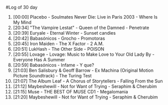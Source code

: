 #Log of 30 day

1. [00:00] Placebo - Soulmates Never Die: Live in Paris 2003 - Where Is My Mind
1. [20:34] "The Vampire Lestat" - Queen of the Damned - Penetrate
1. [20:39] Euryale - Eternal Winter - Sunset candies
1. [20:42] Babasónicos - Grocho - Promotoras
1. [20:45] Iron Maiden - The X Factor - 2 A.M.
1. [20:51] LukHash - The Other Side - POISON
1. [20:55] Lovage - Lovage: Music to Make Love to Your Old Lady By - Everyone Has A Summer
1. [20:59] Babasónicos - Infame - Y que?
1. [21:03] Ben Salisbury & Geoff Barrow - Ex Machina (Original Motion Picture Soundtrack) - The Turing Test
1. [21:07] The Album Leaf - A Chorus of Storytellers - Falling From the Sun
1. [21:12] Maybeshewill - Not for Want of Trying - Seraphim & Cherubim
1. [21:15] Muse - THE BEST OF MUSE CD1 - Megalomania
1. [21:20] Maybeshewill - Not for Want of Trying - Seraphim & Cherubim
